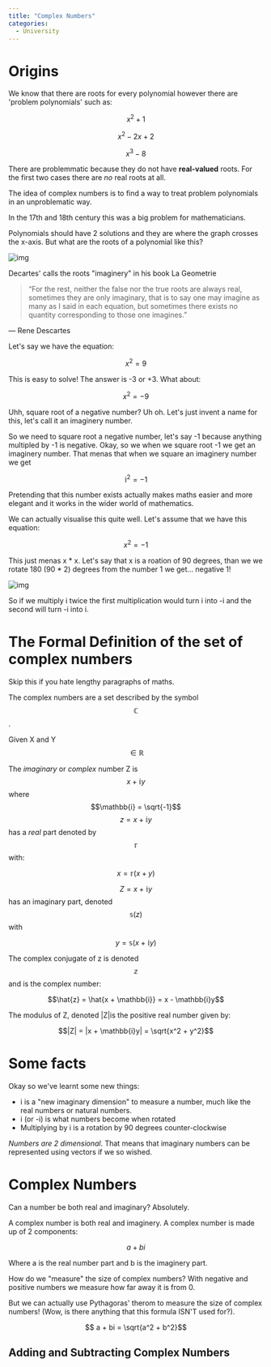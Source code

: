 ```yaml
---
title: "Complex Numbers"
categories:
  - University
---
```


# Origins

We know that there are roots for every polynomial however there are 'problem polynomials' such as:

$$ x^2 + 1 $$

$$ x^2 - 2x + 2 $$

$$ x^3 - 8 $$

There are problemmatic because they do not have **real-valued** roots. For the first two cases there are _no_ real roots at all.

The idea of complex numbers is to find a way to treat problem polynomials in an unproblematic way.

In the 17th and 18th century this was a big problem for mathematicians.

Polynomials should have 2 solutions and they are where the graph crosses the x-axis. But what are the roots of a polynomial like this?

![img](https://screenshotscdn.firefoxusercontent.com/images/727f8fb9-be6c-4636-8460-1e43e9445585.png)

Decartes' calls the roots "imaginery" in his book La Geometrie

>“For the rest, neither the false nor the true roots are always real, sometimes they are only imaginary, that is to say one may imagine as many as I said in each equation, but sometimes there exists no quantity corresponding to those one imagines.”

— Rene Descartes

Let's say we have the equation:

$$ x^2 = 9$$

This is easy to solve! The answer is -3 or +3. What about:

$$x^2 = -9 $$

Uhh, square root of a negative number? Uh oh. Let's just invent a name for this, let's call it an imaginery number.

So we need to square root a negative number, let's say -1 because anything multipled by -1 is negative. Okay, so we when we square root -1 we get an imaginery number. That menas that when we square an imaginery number we get

$$\mathbb{i}^2 = -1$$

Pretending that this number exists actually makes maths easier and more elegant and it works in the wider world of mathematics.

We can actually visualise this quite well. Let's assume that we have this equation:

$$ x^2 = -1$$

This just menas x * x. Let's say that x is a roation of 90 degrees, than we we rotate 180 (90 * 2) degrees from the number 1 we get... negative 1!

![img](https://betterexplained.com/wp-content/uploads/complex/imaginary_rotation.png)

So if we multiply i twice the first multiplication would turn i into -i and the second will turn -i into i.

# The Formal Definition of the set of complex numbers

Skip this if you hate lengthy paragraphs of maths.

The complex numbers are a set described by the symbol $$\mathbb{C}$$.

Given X and Y $$\in \mathbb{R}$$

The *imaginary* or *complex* number Z is $$x + \mathbb{i}y$$ where $$\mathbb{i} = \sqrt{-1}$$ $$z = x + \mathbb{i}y$$ has a _real_ part denoted by $$\mathbb{r}$$ with:

$$ x = \mathbb{r}(x+y)$$

$$Z = x + \mathbb{i}y$$ has an imaginary part, denoted $$\mathbb{s}(z)$$ with

$$y = \mathbb{s}(x+\mathbb{i}y)$$

The complex conjugate of z is denoted $$\mathbb{z}$$ and is the complex number:

$$\hat{z} = \hat{x + \mathbb{i}} = x - \mathbb{i}y$$

The modulus of Z, denoted |Z|is the positive real number given by:

$$|Z| = |x + \mathbb{i}y| = \sqrt{x^2 + y^2}$$

# Some facts

Okay so we've learnt some new things:

* i is a "new imaginary dimension" to measure a number, much like the real numbers or natural numbers.
* i (or -i) is what numbers become when rotated
* Multiplying by i is a rotation by 90 degrees counter-clockwise

*Numbers are 2 dimensional*. That means that imaginary numbers can be represented using vectors if we so wished.

# Complex Numbers

Can a number be both real and imaginary? Absolutely.

A complex number is both real and imaginery. A complex number is made up of 2 components:

$$a + bi$$

Where a is the real number part and b is the imaginery part.

How do we "measure" the size of complex numbers? With negative and positive numbers we measure how far away it is from 0. 

But we can actually use Pythagoras' therom to measure the size of complex numbers! (Wow, is there anything that this formula ISN'T used for?).

$$ a + bi = \sqrt{a^2 + b^2}$$

## Adding and Subtracting Complex Numbers
